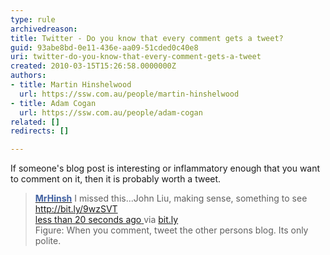 ```yaml
---
type: rule
archivedreason: 
title: Twitter - Do you know that every comment gets a tweet?
guid: 93abe8bd-0e11-436e-aa09-51cded0c40e8
uri: twitter-do-you-know-that-every-comment-gets-a-tweet
created: 2010-03-15T15:26:58.0000000Z
authors:
- title: Martin Hinshelwood
  url: https://ssw.com.au/people/martin-hinshelwood
- title: Adam Cogan
  url: https://ssw.com.au/people/adam-cogan
related: []
redirects: []

---
```




  <p>If someone's blog post is interesting or inflammatory enough that you want to comment on it, then it is probably worth a tweet.</p>
<blockquote>
<p><strong><a href="http&#58;//twitter.com/MrHinsh" shape="rect"><font color="#4060a0">MrHinsh</font></a></strong> I missed this...John Liu, making sense, something to see <a href="http&#58;//bit.ly/9wzSVT" shape="rect">http&#58;//bit.ly/9wzSVT</a>&#160;<br>
<a rel="bookmark" class="entry-date" href="http&#58;//twitter.com/MrHinsh/status/10522525724" shape="rect"><span class="published timestamp">less than 20 seconds ago</span> </a><span>via <a rel="nofollow" href="http&#58;//bitly.com/" shape="rect">bit.ly</a></span> <br>
Figure&#58; When you comment, tweet the other persons blog. Its only polite.</p>
</blockquote>
​​​
<br><excerpt class='endintro'></excerpt><br>



